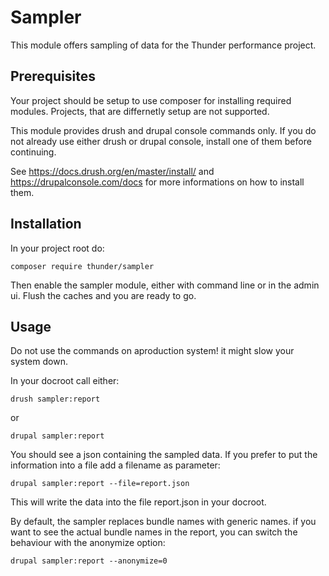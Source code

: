 # Sampler

This module offers sampling of data for the Thunder performance project.

## Prerequisites
Your project should be setup to use composer for installing required modules. Projects, that are differnetly setup are
not supported.

This module provides drush and drupal console commands only. If you do not already use either drush or drupal console,
install one of them before continuing.

See https://docs.drush.org/en/master/install/ and https://drupalconsole.com/docs for more informations on how to install
them.

## Installation

In your project root do:

    composer require thunder/sampler
    
Then enable the sampler module, either with command line or in the admin ui.
Flush the caches and you are ready to go.

## Usage

Do not use the commands on aproduction system! it might slow your system down.

In your docroot call either:

    drush sampler:report
    
or

    drupal sampler:report

You should see a json containing the sampled data. If you prefer to put the information into a file add a filename as
parameter:

    drupal sampler:report --file=report.json
 
This will write the data into the file report.json in your docroot.

By default, the sampler replaces bundle names with generic names. if you want to see the actual bundle names in the
report, you can switch the behaviour with the anonymize option:

    drupal sampler:report --anonymize=0
